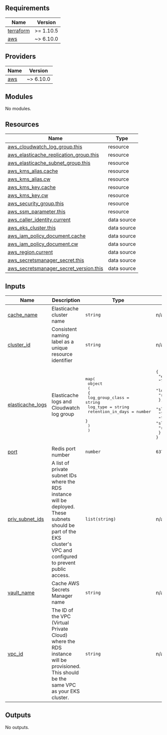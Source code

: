 <!-- BEGIN_TF_DOCS -->
## Requirements

| Name | Version |
|------|---------|
| <a name="requirement_terraform"></a> [terraform](#requirement\_terraform) | >= 1.10.5 |
| <a name="requirement_aws"></a> [aws](#requirement\_aws) | ~> 6.10.0 |

## Providers

| Name | Version |
|------|---------|
| <a name="provider_aws"></a> [aws](#provider\_aws) | ~> 6.10.0 |

## Modules

No modules.

## Resources

| Name | Type |
|------|------|
| [aws_cloudwatch_log_group.this](https://registry.terraform.io/providers/hashicorp/aws/latest/docs/resources/cloudwatch_log_group) | resource |
| [aws_elasticache_replication_group.this](https://registry.terraform.io/providers/hashicorp/aws/latest/docs/resources/elasticache_replication_group) | resource |
| [aws_elasticache_subnet_group.this](https://registry.terraform.io/providers/hashicorp/aws/latest/docs/resources/elasticache_subnet_group) | resource |
| [aws_kms_alias.cache](https://registry.terraform.io/providers/hashicorp/aws/latest/docs/resources/kms_alias) | resource |
| [aws_kms_alias.cw](https://registry.terraform.io/providers/hashicorp/aws/latest/docs/resources/kms_alias) | resource |
| [aws_kms_key.cache](https://registry.terraform.io/providers/hashicorp/aws/latest/docs/resources/kms_key) | resource |
| [aws_kms_key.cw](https://registry.terraform.io/providers/hashicorp/aws/latest/docs/resources/kms_key) | resource |
| [aws_security_group.this](https://registry.terraform.io/providers/hashicorp/aws/latest/docs/resources/security_group) | resource |
| [aws_ssm_parameter.this](https://registry.terraform.io/providers/hashicorp/aws/latest/docs/resources/ssm_parameter) | resource |
| [aws_caller_identity.current](https://registry.terraform.io/providers/hashicorp/aws/latest/docs/data-sources/caller_identity) | data source |
| [aws_eks_cluster.this](https://registry.terraform.io/providers/hashicorp/aws/latest/docs/data-sources/eks_cluster) | data source |
| [aws_iam_policy_document.cache](https://registry.terraform.io/providers/hashicorp/aws/latest/docs/data-sources/iam_policy_document) | data source |
| [aws_iam_policy_document.cw](https://registry.terraform.io/providers/hashicorp/aws/latest/docs/data-sources/iam_policy_document) | data source |
| [aws_region.current](https://registry.terraform.io/providers/hashicorp/aws/latest/docs/data-sources/region) | data source |
| [aws_secretsmanager_secret.this](https://registry.terraform.io/providers/hashicorp/aws/latest/docs/data-sources/secretsmanager_secret) | data source |
| [aws_secretsmanager_secret_version.this](https://registry.terraform.io/providers/hashicorp/aws/latest/docs/data-sources/secretsmanager_secret_version) | data source |

## Inputs

| Name | Description | Type | Default | Required |
|------|-------------|------|---------|:--------:|
| <a name="input_cache_name"></a> [cache\_name](#input\_cache\_name) | Elasticache cluster name | `string` | n/a | yes |
| <a name="input_cluster_id"></a> [cluster\_id](#input\_cluster\_id) | Consistent naming label as a unique resource identifier | `string` | n/a | yes |
| <a name="input_elasticache_logs"></a> [elasticache\_logs](#input\_elasticache\_logs) | Elasticache logs and Cloudwatch log group | <pre>map(<br/>    object<br/>    (<br/>      {<br/>        log_group_class   = string<br/>        log_type          = string<br/>        retention_in_days = number<br/>      }<br/>    )<br/>  )</pre> | <pre>{<br/>  "engine": {<br/>    "log_group_class": "STANDARD",<br/>    "log_type": "engine-log",<br/>    "retention_in_days": 90<br/>  },<br/>  "slow": {<br/>    "log_group_class": "STANDARD",<br/>    "log_type": "slow-log",<br/>    "retention_in_days": 90<br/>  }<br/>}</pre> | no |
| <a name="input_port"></a> [port](#input\_port) | Redis port number | `number` | `6379` | no |
| <a name="input_priv_subnet_ids"></a> [priv\_subnet\_ids](#input\_priv\_subnet\_ids) | A list of private subnet IDs where the RDS instance will be deployed. These subnets should be part of the EKS cluster's VPC and configured to prevent public access. | `list(string)` | n/a | yes |
| <a name="input_vault_name"></a> [vault\_name](#input\_vault\_name) | Cache AWS Secrets Manager name | `string` | n/a | yes |
| <a name="input_vpc_id"></a> [vpc\_id](#input\_vpc\_id) | The ID of the VPC (Virtual Private Cloud) where the RDS instance will be provisioned. This should be the same VPC as your EKS cluster. | `string` | n/a | yes |

## Outputs

No outputs.
<!-- END_TF_DOCS -->